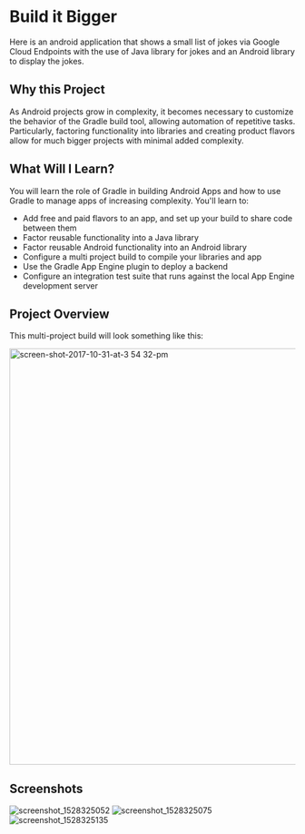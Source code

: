 # Build it Bigger

Here is an android application that shows a small list of jokes via Google Cloud Endpoints with the use of Java library for jokes and  an Android library to display the jokes. 

## Why this Project

As Android projects grow in complexity, it becomes necessary to customize the
behavior of the Gradle build tool, allowing automation of repetitive tasks.
Particularly, factoring functionality into libraries and creating product
flavors allow for much bigger projects with minimal added complexity.

## What Will I Learn?

You will learn the role of Gradle in building Android Apps and how to use
Gradle to manage apps of increasing complexity. You'll learn to:

* Add free and paid flavors to an app, and set up your build to share code between them
* Factor reusable functionality into a Java library
* Factor reusable Android functionality into an Android library
* Configure a multi project build to compile your libraries and app
* Use the Gradle App Engine plugin to deploy a backend
* Configure an integration test suite that runs against the local App Engine development server

## Project Overview
This multi-project build will look something like this:

<img width="734" alt="screen-shot-2017-10-31-at-3 54 32-pm" src="https://user-images.githubusercontent.com/26686429/41132376-b9469896-6ab8-11e8-8121-a9c84c762a93.png">

## Screenshots
![screenshot_1528325052](https://user-images.githubusercontent.com/26686429/41132415-0fb0d020-6ab9-11e8-8b73-48c47eec3a18.png)
![screenshot_1528325075](https://user-images.githubusercontent.com/26686429/41132416-0fc6e144-6ab9-11e8-95a3-5c459fcd11b8.png)
![screenshot_1528325135](https://user-images.githubusercontent.com/26686429/41132417-0fdd0f8c-6ab9-11e8-8fc5-7516b6dbe1c3.png)
